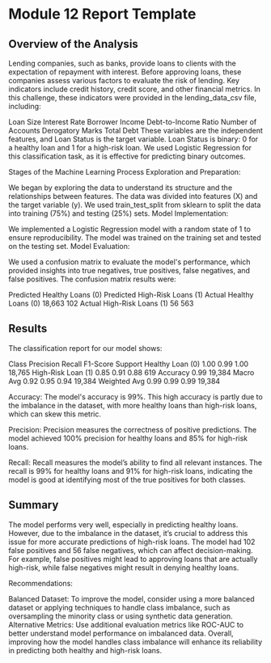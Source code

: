 # Module 12 Report Template

## Overview of the Analysis
Lending companies, such as banks, provide loans to clients with the expectation of repayment with interest. Before approving loans, these companies assess various factors to evaluate the risk of lending. Key indicators include credit history, credit score, and other financial metrics. In this challenge, these indicators were provided in the lending_data_csv file, including:

Loan Size
Interest Rate
Borrower Income
Debt-to-Income Ratio
Number of Accounts
Derogatory Marks
Total Debt
These variables are the independent features, and Loan Status is the target variable. Loan Status is binary: 0 for a healthy loan and 1 for a high-risk loan. We used Logistic Regression for this classification task, as it is effective for predicting binary outcomes.

Stages of the Machine Learning Process
Exploration and Preparation:

We began by exploring the data to understand its structure and the relationships between features.
The data was divided into features (X) and the target variable (y).
We used train_test_split from sklearn to split the data into training (75%) and testing (25%) sets.
Model Implementation:

We implemented a Logistic Regression model with a random state of 1 to ensure reproducibility.
The model was trained on the training set and tested on the testing set.
Model Evaluation:

We used a confusion matrix to evaluate the model's performance, which provided insights into true negatives, true positives, false negatives, and false positives.
The confusion matrix results were:

Predicted Healthy Loans (0)	Predicted High-Risk Loans (1)
Actual Healthy Loans (0)	18,663	102
Actual High-Risk Loans (1)	56	563

## Results
The classification report for our model shows:

Class	Precision	Recall	F1-Score	Support
Healthy Loan (0)	1.00	0.99	1.00	18,765
High-Risk Loan (1)	0.85	0.91	0.88	619
Accuracy			0.99	19,384
Macro Avg	0.92	0.95	0.94	19,384
Weighted Avg	0.99	0.99	0.99	19,384

Accuracy: The model's accuracy is 99%. This high accuracy is partly due to the imbalance in the dataset, with more healthy loans than high-risk loans, which can skew this metric.

Precision: Precision measures the correctness of positive predictions. The model achieved 100% precision for healthy loans and 85% for high-risk loans.

Recall: Recall measures the model’s ability to find all relevant instances. The recall is 99% for healthy loans and 91% for high-risk loans, indicating the model is good at identifying most of the true positives for both classes.

## Summary
The model performs very well, especially in predicting healthy loans. However, due to the imbalance in the dataset, it’s crucial to address this issue for more accurate predictions of high-risk loans. The model had 102 false positives and 56 false negatives, which can affect decision-making. For example, false positives might lead to approving loans that are actually high-risk, while false negatives might result in denying healthy loans.

Recommendations:

Balanced Dataset: To improve the model, consider using a more balanced dataset or applying techniques to handle class imbalance, such as oversampling the minority class or using synthetic data generation.
Alternative Metrics: Use additional evaluation metrics like ROC-AUC to better understand model performance on imbalanced data.
Overall, improving how the model handles class imbalance will enhance its reliability in predicting both healthy and high-risk loans.
